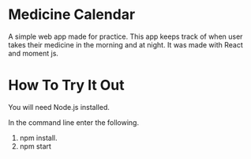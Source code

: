 # Medicine Calendar

A simple web app made for practice. This app keeps track of when user takes their medicine in the
 morning and at night. It was made with React and moment js.

# How To Try It Out

You will need Node.js installed.

In the command line enter the following.

1. npm install.
2. npm start